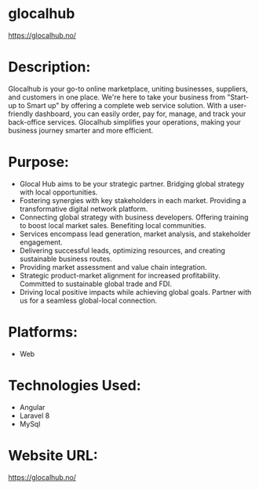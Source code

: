 # glocalhub
https://glocalhub.no/

# Description: 
Glocalhub is your go-to online marketplace, uniting businesses, suppliers, and customers in one place. We're here to take your business from "Start-up to Smart up" by offering a complete web service solution. With a user-friendly dashboard, you can easily order, pay for, manage, and track your back-office services. Glocalhub simplifies your operations, making your business journey smarter and more efficient. 

# Purpose: 
- Glocal Hub aims to be your strategic partner. Bridging global strategy with local opportunities.
- Fostering synergies with key stakeholders in each market. Providing a transformative digital network platform.
- Connecting global strategy with business developers. Offering training to boost local market sales. Benefiting local communities.
- Services encompass lead generation, market analysis, and stakeholder engagement.
- Delivering successful leads, optimizing resources, and creating sustainable business routes.
- Providing market assessment and value chain integration.
- Strategic product-market alignment for increased profitability. Committed to sustainable global trade and FDI.
- Driving local positive impacts while achieving global goals. Partner with us for a seamless global-local connection.


# Platforms:
- Web

# Technologies Used:
- Angular
- Laravel 8
- MySql



# Website URL:
https://glocalhub.no/ 
